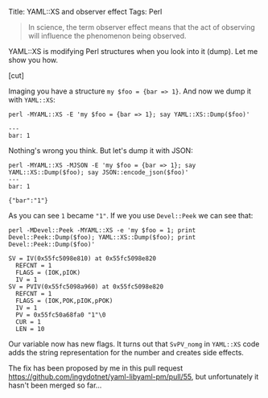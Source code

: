 Title: YAML::XS and observer effect
Tags: Perl

> In science, the term observer effect means that the act of observing will influence the phenomenon being observed.

YAML::XS is modifying Perl structures when you look into it (dump). Let me show you how.

[cut]

Imaging you have a structure `my $foo = {bar => 1}`. And now we dump it with `YAML::XS`:

```
perl -MYAML::XS -E 'my $foo = {bar => 1}; say YAML::XS::Dump($foo)'

---
bar: 1
```

Nothing's wrong you think. But let's dump it with JSON:

```
perl -MYAML::XS -MJSON -E 'my $foo = {bar => 1}; say YAML::XS::Dump($foo); say JSON::encode_json($foo)'
---
bar: 1

{"bar":"1"}
```

As you can see `1` became `"1"`. If we you use `Devel::Peek` we can see that:

```
perl -MDevel::Peek -MYAML::XS -e 'my $foo = 1; print Devel::Peek::Dump($foo); YAML::XS::Dump($foo); print Devel::Peek::Dump($foo)'

SV = IV(0x55fc5098e810) at 0x55fc5098e820
  REFCNT = 1
  FLAGS = (IOK,pIOK)
  IV = 1
SV = PVIV(0x55fc5098a960) at 0x55fc5098e820
  REFCNT = 1
  FLAGS = (IOK,POK,pIOK,pPOK)
  IV = 1
  PV = 0x55fc50a68fa0 "1"\0
  CUR = 1
  LEN = 10
```

Our variable now has new flags. It turns out that `SvPV_nomg` in `YAML::XS` code adds the string representation for the number and creates side effects.

The fix has been proposed by me in this pull request <https://github.com/ingydotnet/yaml-libyaml-pm/pull/55>, but unfortunately it hasn't been merged so far...
